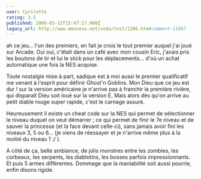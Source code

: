 ```yaml
---
user: Cyrilette
rating: 3.5
published: 2009-03-12T15:47:17.000Z
legacy_url: http://www.emunova.net/veda/test/1386.htm#comment-11067
---
```

ah ce jeu... l'un des premiers, en fait je crois le tout premier auquel j'ai joué sur Arcade. Oui oui, c'était dans un café avec mon cousin Eric, j'avais pris les boutons de tir et lui le stick pour les déplacements...
d'où un achat automatique une fois la NES acquise. 

Toute nostalgie mise à part, sadique est à moi aussi le premier qualificatif me venant à l'esprit pour définir Ghost'n Goblins. Mon Dieu que ce jeu est dur ! sur la version américaine je n'arrive pas à franchir la première rivière, qui disparaît Dieu soit loué sur la version E. Mais alors dès qu'on arrive au petit diable rouge super rapide, c'est le carnage assuré.

Heureusement il existe un cheat code sur la NES qui permet de sélectionner le niveau duquel on veut démarrer ; ce qui permet de finir le 7e niveau et de sauver la princesse (et la face devant celle-ci), sans jamais avoir fini les niveaux 3, 5 ou 6... (je viens de réessayer et je n'arrive même plus à la moitié du niveau 1 :/ ).

A côté de ça, belle ambiance, de jolis monstres entre les zombies, les corbeaux, les serpents, les diablotins, les bosses parfois impressionnants. Et puis 5 armes différentes. Dommage que la maniabilité soit aussi pourrie, enfin disons rigide.